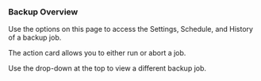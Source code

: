 ### Backup Overview

Use the options on this page to access the Settings, Schedule, and History of a backup job.

The action card allows you to either run or abort a job.

Use the drop-down at the top to view a different backup job.

